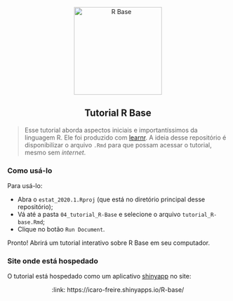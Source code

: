 <p align = "center">
   <img 
        width = "200px"
        align = "center"
        src   = "/figs/logo_R.png"
        alt   = "R Base" 
  >
  <h2 align = "center">
      Tutorial R Base
  </h2>
</p>

> Esse tutorial aborda aspectos iniciais e importantíssimos da linguagem R. Ele foi produzido com [learnr](https://rstudio.github.io/learnr/).
> A ideia desse repositório é disponibilizar o arquivo `.Rmd` para que possam acessar o tutorial, mesmo sem _internet_.


### Como usá-lo

Para usá-lo:

- Abra o `estat_2020.1.Rproj` (que está no diretório principal desse repositório);
- Vá até a pasta `04_tutorial_R-Base` e selecione o arquivo `tutorial_R-base.Rmd`;
- Clique no botão `Run Document`.

Pronto!
Abrirá um tutorial interativo sobre R Base em seu computador.

### Site onde está hospedado

O tutorial está hospedado como um aplicativo [shinyapp](https://www.shinyapps.io/) no site:

<p align="center">
  :link:  https://icaro-freire.shinyapps.io/R-base/
</p>
